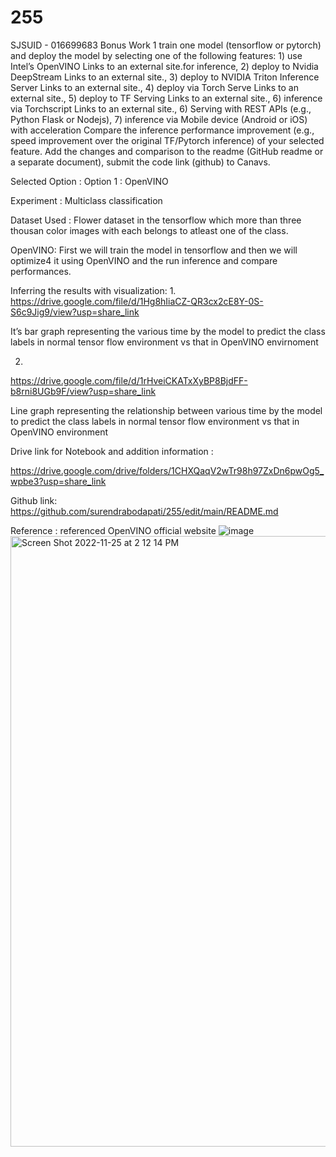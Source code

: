 # 255
SJSUID - 016699683
Bonus Work 1
train one model (tensorflow or pytorch) and deploy the model by selecting one of the following features: 1) use Intel’s OpenVINO Links to an external site.for inference, 2) deploy to Nvidia DeepStream Links to an external site., 3) deploy to NVIDIA Triton Inference Server Links to an external site., 4) deploy via Torch Serve Links to an external site., 5) deploy to TF Serving Links to an external site., 6) inference via Torchscript Links to an external site., 6) Serving with REST APIs (e.g., Python Flask or Nodejs), 7) inference via Mobile device (Android or iOS) with acceleration
Compare the inference performance improvement (e.g., speed improvement over the original TF/Pytorch inference) of your selected feature.
Add the changes and comparison to the readme (GitHub readme or a separate document), submit the code link (github) to Canavs.

Selected Option : Option 1 : OpenVINO

Experiment : Multiclass classification

Dataset Used : Flower dataset in the tensorflow which more than three thousan color images with each belongs to atleast one of the class.

OpenVINO: First we will train the model in tensorflow and then we will optimize4 it using OpenVINO and the run inference and compare performances.

Inferring the results with visualization:
1.
https://drive.google.com/file/d/1Hg8hIiaCZ-QR3cx2cE8Y-0S-S6c9Jig9/view?usp=share_link
 
It’s bar graph representing the various time by the model to predict the class labels in normal tensor flow environment vs that in OpenVINO envirnoment

2.
https://drive.google.com/file/d/1rHveiCKATxXyBP8BjdFF-b8rni8UGb9F/view?usp=share_link
 
Line graph representing the relationship between various time by the model to predict the class labels in normal tensor flow environment vs that in OpenVINO environment

Drive link for Notebook and addition information : 

https://drive.google.com/drive/folders/1CHXQaqV2wTr98h97ZxDn6pwOg5_wpbe3?usp=share_link

Github link: https://github.com/surendrabodapati/255/edit/main/README.md 

Reference :  referenced OpenVINO official website
![image](https://user-images.githubusercontent.com/52579540/203496420-ea126dd6-7a2e-4f08-9cf5-fad074b70c3b.png)
<img width="977" alt="Screen Shot 2022-11-25 at 2 12 14 PM" src="https://user-images.githubusercontent.com/52579540/204059451-f65df0e1-d1a1-4cfc-9838-40632c0319d2.png">



